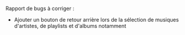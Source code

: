 Rapport de bugs à corriger :
- Ajouter un bouton de retour arrière lors de la sélection de musiques d'artistes, de playlists et d'albums notamment
